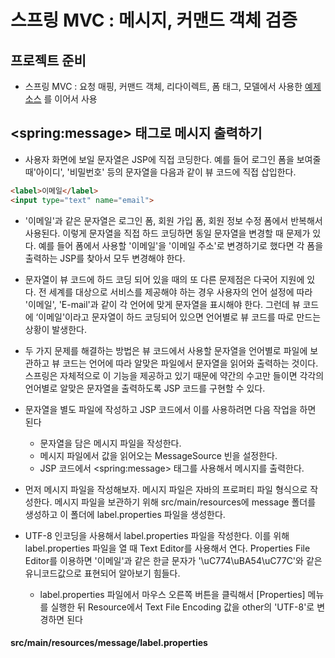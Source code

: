 # 스프링 MVC : 메시지, 커맨드 객체 검증

## 프로젝트 준비

- 스프링 MVC : 요청 매핑, 커맨드 객체, 리다이렉트, 폼 태그, 모델에서 사용한 [예제 소스](https://github.com/yonggyo1125/curriculum300H/tree/main/6.Spring%20%26%20Spring%20Boot(75%EC%8B%9C%EA%B0%84)/6%EC%9D%BC%EC%B0%A8(3h)%20-%20%EC%8A%A4%ED%94%84%EB%A7%81%20MVC(%EC%9A%94%EC%B2%AD%EB%A7%A4%ED%95%91%2C%20%EC%BB%A4%EB%A7%A8%EB%93%9C%20%EA%B0%9D%EC%B2%B4%2C%20%ED%8F%BC%20%ED%83%9C%EA%B7%B8%2C%20%EB%AA%A8%EB%8D%B8)/%EC%98%88%EC%A0%9C%20%EC%86%8C%EC%8A%A4) 를 이어서 사용 

## \<spring:message\> 태그로 메시지 출력하기

- 사용자 화면에 보일 문자열은 JSP에 직접 코딩한다. 예를 들어 로그인 폼을 보여줄 때'아이디', '비밀번호' 등의 문자열을 다음과 같이 뷰 코드에 직접 삽입한다.

```html
<label>이메일</label>
<input type="text" name="email">
```

- '이메일'과 같은 문자열은 로그인 폼, 회원 가입 폼, 회원 정보 수정 폼에서 반복해서 사용된다. 이렇게 문자열을 직접 하드 코딩하면 동일 문자열을 변경할 때 문제가 있다. 예를 들어 폼에서 사용할 '이메일'을 '이메일 주소'로 변경하기로 했다면 각 폼을 출력하는 JSP를 찾아서 모두 변경해야 한다.

- 문자열이 뷰 코드에 하드 코딩 되어 있을 때의 또 다른 문제점은 다국어 지원에 있다. 전 세계를 대상으로 서비스를 제공해야 하는 경우 사용자의 언어 설정에 따라 '이메일', 'E-mail'과 같이 각 언어에 맞게 문자열을 표시해야 한다. 그런데 뷰 코드에 ‘이메일'이라고 문자열이 하드 코딩되어 있으면 언어별로 뷰 코드를 따로 만드는 상황이 발생한다.

- 두 가지 문제를 해결하는 방법은 뷰 코드에서 사용할 문자열을 언어별로 파일에 보관하고 뷰 코드는 언어에 따라 알맞은 파일에서 문자열을 읽어와 출력하는 것이다. 스프링은 자체적으로 이 기능을 제공하고 있기 때문에 약간의 수고만 들이면 각각의 언어별로 알맞은 문자열을 출력하도록 JSP 코드를 구현할 수 있다.

- 문자열을 별도 파일에 작성하고 JSP 코드에서 이를 사용하려면 다음 작업을 하면 된다
	- 문자열을 담은 메시지 파일을 작성한다.
	- 메시지 파일에서 값을 읽어오는 MessageSource 빈을 설정한다.
	- JSP 코드에서 \<spring:message\> 태그를 사용해서 메시지를 출력한다.
	

- 먼저 메시지 파일을 작성해보자. 메시지 파일은 자바의 프로퍼티 파일 형식으로 작성한다. 메시지 파일을 보관하기 위해 src/main/resources에 message 폴더를 생성하고 이 폴더에 label.properties 파일을 생성한다.

- UTF-8 인코딩을 사용해서 label.properties 파일을 작성한다. 이를 위해 label.properties 파일을 열 때 Text Editor를 사용해서 연다. Properties File Editor를 이용하면 '이메일'과 같은 한글 문자가 '\uC774\uBA54\uC77C'와 같은 유니코드값으로 표현되어 알아보기 힘들다.
	- label.properties 파일에서 마우스 오른쪽 버튼을 클릭해서 [Properties] 메뉴를 실행한 뒤 Resource에서 Text File Encoding 값을 other의 'UTF-8'로 변경하면 된다

#### src/main/resources/message/label.properties

```

```